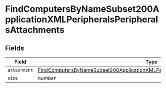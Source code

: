 # FindComputersByNameSubset200ApplicationXMLPeripheralsPeripheralsAttachments


## Fields

| Field                                                                                                                                                                                                     | Type                                                                                                                                                                                                      | Required                                                                                                                                                                                                  | Description                                                                                                                                                                                               | Example                                                                                                                                                                                                   |
| --------------------------------------------------------------------------------------------------------------------------------------------------------------------------------------------------------- | --------------------------------------------------------------------------------------------------------------------------------------------------------------------------------------------------------- | --------------------------------------------------------------------------------------------------------------------------------------------------------------------------------------------------------- | --------------------------------------------------------------------------------------------------------------------------------------------------------------------------------------------------------- | --------------------------------------------------------------------------------------------------------------------------------------------------------------------------------------------------------- |
| `attachment`                                                                                                                                                                                              | [FindComputersByNameSubset200ApplicationXMLPeripheralsPeripheralsAttachmentsAttachment](../../models/operations/findcomputersbynamesubset200applicationxmlperipheralsperipheralsattachmentsattachment.md) | :heavy_minus_sign:                                                                                                                                                                                        | N/A                                                                                                                                                                                                       |                                                                                                                                                                                                           |
| `size`                                                                                                                                                                                                    | *number*                                                                                                                                                                                                  | :heavy_minus_sign:                                                                                                                                                                                        | N/A                                                                                                                                                                                                       | 1                                                                                                                                                                                                         |